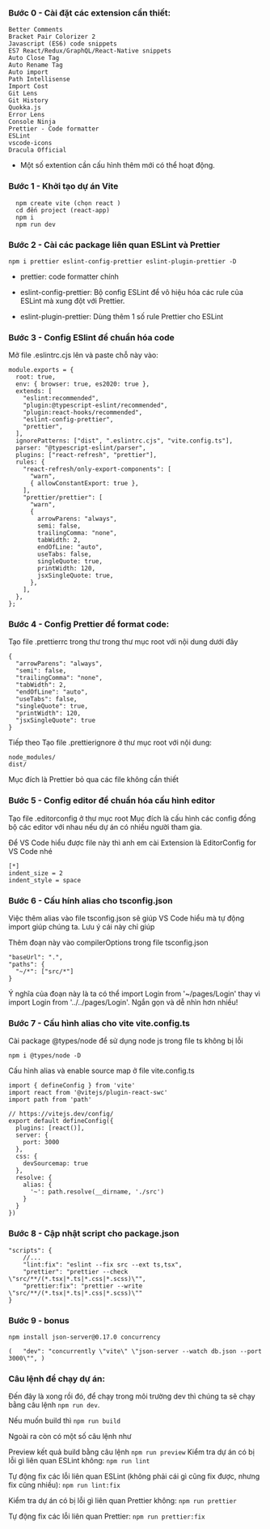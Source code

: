 ### Bước 0 - Cài đặt các extension cần thiết:

```
Better Comments
Bracket Pair Colorizer 2
Javascript (ES6) code snippets
ES7 React/Redux/GraphQL/React-Native snippets
Auto Close Tag
Auto Rename Tag
Auto import
Path Intellisense
Import Cost
Git Lens
Git History
Quokka.js
Error Lens
Console Ninja
Prettier - Code formatter
ESLint
vscode-icons
Dracula Official
```

- Một số extention cần cấu hình thêm mới có thể hoạt động.

### Bước 1 - Khởi tạo dự án Vite

```
  npm create vite (chọn react )
  cd đến project (react-app)
  npm i
  npm run dev
```

### Bước 2 - Cài các package liên quan ESLint và Prettier

```
npm i prettier eslint-config-prettier eslint-plugin-prettier -D
```

- prettier: code formatter chính

- eslint-config-prettier: Bộ config ESLint để vô hiệu hóa các rule của ESLint mà xung đột với Prettier.

- eslint-plugin-prettier: Dùng thêm 1 số rule Prettier cho ESLint

### Bước 3 - Config ESlint để chuẩn hóa code

Mở file .eslintrc.cjs lên và paste chỗ này vào:

```
module.exports = {
  root: true,
  env: { browser: true, es2020: true },
  extends: [
    "eslint:recommended",
    "plugin:@typescript-eslint/recommended",
    "plugin:react-hooks/recommended",
    "eslint-config-prettier",
    "prettier",
  ],
  ignorePatterns: ["dist", ".eslintrc.cjs", "vite.config.ts"],
  parser: "@typescript-eslint/parser",
  plugins: ["react-refresh", "prettier"],
  rules: {
    "react-refresh/only-export-components": [
      "warn",
      { allowConstantExport: true },
    ],
    "prettier/prettier": [
      "warn",
      {
        arrowParens: "always",
        semi: false,
        trailingComma: "none",
        tabWidth: 2,
        endOfLine: "auto",
        useTabs: false,
        singleQuote: true,
        printWidth: 120,
        jsxSingleQuote: true,
      },
    ],
  },
};

```

### Bước 4 - Config Prettier để format code:

Tạo file .prettierrc trong thư trong thư mục root với nội dung dưới đây

```
{
  "arrowParens": "always",
  "semi": false,
  "trailingComma": "none",
  "tabWidth": 2,
  "endOfLine": "auto",
  "useTabs": false,
  "singleQuote": true,
  "printWidth": 120,
  "jsxSingleQuote": true
}

```

Tiếp theo Tạo file .prettierignore ở thư mục root với nội dung:

```
node_modules/
dist/

```

Mục đích là Prettier bỏ qua các file không cần thiết

### Bước 5 - Config editor để chuẩn hóa cấu hình editor

Tạo file .editorconfig ở thư mục root
Mục đích là cấu hình các config đồng bộ các editor với nhau nếu dự án có nhiều người tham gia.

Để VS Code hiểu được file này thì anh em cài Extension là EditorConfig for VS Code nhé

```
[*]
indent_size = 2
indent_style = space

```

### Bước 6 - Cấu hính alias cho tsconfig.json

Việc thêm alias vào file tsconfig.json sẽ giúp VS Code hiểu mà tự động import giúp chúng ta. Lưu ý cái này chỉ giúp

Thêm đoạn này vào compilerOptions trong file tsconfig.json

```
"baseUrl": ".",
"paths": {
  "~/*": ["src/*"]
}

```

Ý nghĩa của đoạn này là ta có thể import Login from '~/pages/Login' thay vì import Login from '../../pages/Login'. Ngắn gọn và dễ nhìn hơn nhiều!

### Bước 7 - Cấu hình alias cho vite vite.config.ts

Cài package @types/node để sử dụng node js trong file ts không bị lỗi

```
npm i @types/node -D
```

Cấu hình alias và enable source map ở file vite.config.ts

```
import { defineConfig } from 'vite'
import react from '@vitejs/plugin-react-swc'
import path from 'path'

// https://vitejs.dev/config/
export default defineConfig({
  plugins: [react()],
  server: {
    port: 3000
  },
  css: {
    devSourcemap: true
  },
  resolve: {
    alias: {
      '~': path.resolve(__dirname, './src')
    }
  }
})

```

### Bước 8 - Cập nhật script cho package.json

```
"scripts": {
    //...
    "lint:fix": "eslint --fix src --ext ts,tsx",
    "prettier": "prettier --check \"src/**/(*.tsx|*.ts|*.css|*.scss)\"",
    "prettier:fix": "prettier --write \"src/**/(*.tsx|*.ts|*.css|*.scss)\""
}

```
### Bước 9 - bonus
```
npm install json-server@0.17.0 concurrency

(	"dev": "concurrently \"vite\" \"json-server --watch db.json --port 3000\"", )

```

### Câu lệnh để chạy dự án:

Đến đây là xong rồi đó, để chạy trong môi trường dev thì chúng ta sẽ chạy bằng câu lệnh `npm run dev`.

Nếu muốn build thì `npm run build`

Ngoài ra còn có một số câu lệnh như

Preview kết quả build bằng câu lệnh `npm run preview`
Kiểm tra dự án có bị lỗi gì liên quan ESLint không: `npm run lint`

Tự động fix các lỗi liên quan ESLint (không phải cái gì cũng fix được, nhưng fix cũng nhiều): `npm run lint:fix`

Kiểm tra dự án có bị lỗi gì liên quan Prettier không: `npm run prettier`

Tự động fix các lỗi liên quan Prettier: `npm run prettier:fix`
